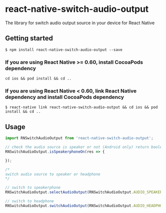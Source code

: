 # react-native-switch-audio-output
The library for switch audio output source in your device for React Native


## Getting started

`$ npm install react-native-switch-audio-output --save`

### If you are using React Native >= 0.60, install CocoaPods dependency

`cd ios && pod install && cd ..`

### If you are using React Native < 0.60, link React Native dependency and install CocoaPods dependency

`$ react-native link react-native-switch-audio-output && cd ios && pod install && cd ..`

## Usage
```javascript
import RNSwitchAudioOutput from 'react-native-switch-audio-output';

// check the audio source is speaker or not (Android only) return boolean
RNSwitchAudioOutput.isSpeakerphoneOn(res => {

});

/* 
switch audio source to speaker or headphone
*/

// switch to speakerphone
RNSwitchAudioOutput.selectAudioOutput(RNSwitchAudioOutput.AUDIO_SPEAKER)

// switch to headphone
RNSwitchAudioOutput.switchAudioOutput(RNSwitchAudioOutput.AUDIO_HEADPHONE)
```
